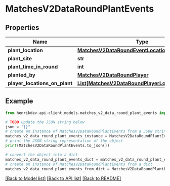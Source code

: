 # MatchesV2DataRoundPlantEvents


## Properties

Name | Type | Description | Notes
------------ | ------------- | ------------- | -------------
**plant_location** | [**MatchesV2DataRoundEventLocation**](MatchesV2DataRoundEventLocation.md) |  | [optional] 
**plant_site** | **str** |  | [optional] 
**plant_time_in_round** | **int** |  | [optional] 
**planted_by** | [**MatchesV2DataRoundPlayer**](MatchesV2DataRoundPlayer.md) |  | [optional] 
**player_locations_on_plant** | [**List[MatchesV2DataRoundPlayerLocationsOnEvent]**](MatchesV2DataRoundPlayerLocationsOnEvent.md) |  | [optional] 

## Example

```python
from henrikdev-api-client.models.matches_v2_data_round_plant_events import MatchesV2DataRoundPlantEvents

# TODO update the JSON string below
json = "{}"
# create an instance of MatchesV2DataRoundPlantEvents from a JSON string
matches_v2_data_round_plant_events_instance = MatchesV2DataRoundPlantEvents.from_json(json)
# print the JSON string representation of the object
print(MatchesV2DataRoundPlantEvents.to_json())

# convert the object into a dict
matches_v2_data_round_plant_events_dict = matches_v2_data_round_plant_events_instance.to_dict()
# create an instance of MatchesV2DataRoundPlantEvents from a dict
matches_v2_data_round_plant_events_from_dict = MatchesV2DataRoundPlantEvents.from_dict(matches_v2_data_round_plant_events_dict)
```
[[Back to Model list]](../README.md#documentation-for-models) [[Back to API list]](../README.md#documentation-for-api-endpoints) [[Back to README]](../README.md)


